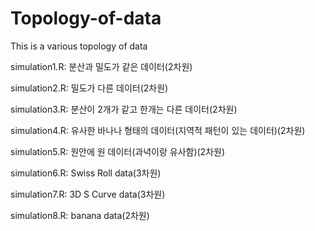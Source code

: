 # Topology-of-data
This is a various topology of data 

simulation1.R: 분산과 밀도가 같은 데이터(2차원)

simulation2.R: 밀도가 다른 데이터(2차원)

simulation3.R: 분산이 2개가 같고 한개는 다른 데이터(2차원) 

simulation4.R: 유사한 바나나 형태의 데이터(지역적 패턴이 있는 데이터)(2차원)

simulation5.R: 원안에 원 데이터(과녁이랑 유사함)(2차원)

simulation6.R: Swiss Roll data(3차원)

simulation7.R: 3D S Curve data(3차원)

simulation8.R: banana data(2차원)
